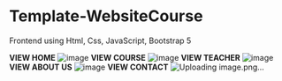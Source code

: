 # Template-WebsiteCourse
Frontend using Html, Css, JavaScript, Bootstrap 5

**VIEW HOME**
![image](https://github.com/Hiepn24/Template-WebsiteCourse/assets/174914516/3dff859e-4a55-4adb-9da3-2eaa15d37580)
**VIEW COURSE**
![image](https://github.com/Hiepn24/Template-WebsiteCourse/assets/174914516/8842a683-fc1e-4902-b480-ed1383ad2120)
**VIEW TEACHER**
![image](https://github.com/Hiepn24/Template-WebsiteCourse/assets/174914516/a520fec4-7295-4440-b80f-a1aca8cf426a)
**VIEW ABOUT US**
![image](https://github.com/Hiepn24/Template-WebsiteCourse/assets/174914516/9b727234-3e11-4096-af31-e15663fb6382)
**VIEW CONTACT**
![Uploading image.png…]()
